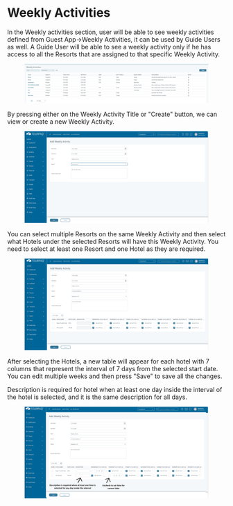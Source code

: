# Weekly Activities

In the Weekly activities section, user will be able to see weekly activities defined from Guest App->Weekly Activities, it can be used by Guide Users as well. A Guide User will be able to see a weekly activity only if he has access to all the Resorts that are assigned to that specific Weekly Activity.

<figure><img src=".gitbook/assets/image (19) (1) (1).png" alt=""><figcaption></figcaption></figure>

By pressing either on the Weekly Activity Title or "Create" button, we can view or create a new Weekly Activity.

<figure><img src=".gitbook/assets/weekly-activity-create-c483fff56ebaa9e8b1d238079ced256f.png" alt=""><figcaption></figcaption></figure>

You can select multiple Resorts on the same Weekly Activity and then select what Hotels under the selected Resorts will have this Weekly Activity. You need to select at least one Resort and one Hotel as they are required.

<figure><img src=".gitbook/assets/weekly-activity-edit-80421aa4456a4309ef7a376816c09e98.png" alt=""><figcaption></figcaption></figure>

After selecting the Hotels, a new table will appear for each hotel with 7 columns that represent the interval of 7 days from the selected start date. You can edit multiple weeks and then press "Save" to save all the changes.

Description is required for hotel when at least one day inside the interval of the hotel is selected, and it is the same description for all days.

<figure><img src=".gitbook/assets/weekly-activity-edit-info-52accc003bf36e22f2ab0d53cac48212.png" alt=""><figcaption></figcaption></figure>
